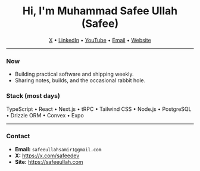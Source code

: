 <h1 align="center">Hi, I'm Muhammad Safee Ullah (Safee) </h1>

<p align="center">
  <a href="https://x.com/safeedev">X</a> •
  <a href="https://www.linkedin.com/in/safeeullah-samir">LinkedIn</a> •
  <a href="https://www.youtube.com/channel/UCNqm6KaPtwzd_KIFtH9MkYA">YouTube</a> •
  <a href="mailto:safeeullahsamir1@gmail.com">Email</a> •
  <a href="https://safeeullah.com">Website</a>
</p>

---

### Now
- Building practical software and shipping weekly.
- Sharing notes, builds, and the occasional rabbit hole.

### Stack (most days)
TypeScript • React • Next.js • tRPC • Tailwind CSS • Node.js • PostgreSQL • Drizzle ORM • Convex • Expo

---

### Contact
- **Email:** `safeeullahsamir1@gmail.com`
- **X:** <https://x.com/safeedev>
- **Site:** <https://safeeullah.com>

